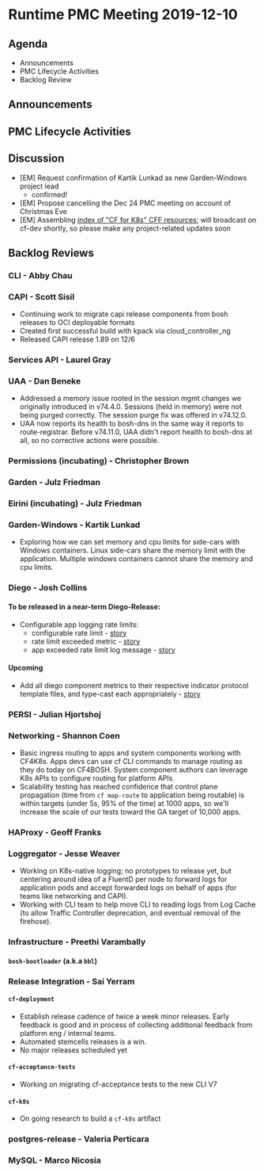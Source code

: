 # Runtime PMC Meeting 2019-12-10

## Agenda

* Announcements
* PMC Lifecycle Activities
* Backlog Review


## Announcements


## PMC Lifecycle Activities


## Discussion

- [EM] Request confirmation of Kartik Lunkad as new Garden-Windows project lead
  - confirmed!
- [EM] Propose cancelling the Dec 24 PMC meeting on account of Christmas Eve
- [EM] Assembling [index of "CF for K8s" CFF resources](https://docs.google.com/document/d/1uPLab3F0LwbpV4ryGtaERfxdOx0Q4BCvbS8J-dVG29g/edit); will broadcast on cf-dev shortly, so please make any project-related updates soon


## Backlog Reviews

### CLI - Abby Chau


### CAPI - Scott Sisil

- Continuing work to migrate capi release components from bosh releases to OCI deployable formats
- Created first successful build with kpack via cloud_controller_ng
- Released CAPI release 1.89 on 12/6


### Services API - Laurel Gray


### UAA - Dan Beneke

- Addressed a memory issue rooted in the session mgmt changes we originally introduced in v74.4.0.  Sessions (held in memory) were not being purged correctly.  The session purge fix was offered in v74.12.0.
- UAA now reports its health to bosh-dns in the same way it reports to route-registrar.  Before v74.11.0, UAA didn't report health to bosh-dns at all, so no corrective actions were possible.

### Permissions (incubating) - Christopher Brown


### Garden - Julz Friedman


### Eirini (incubating) - Julz Friedman


### Garden-Windows - Kartik Lunkad
- Exploring how we can set memory and cpu limits for side-cars with Windows containers. Linux side-cars share the memory limit with the application. Multiple windows containers cannot share the memory and cpu limits.


### Diego - Josh Collins
#### To be released in a near-term Diego-Release:
- Configurable app logging rate limits:
  - configurable rate limit - [story](https://www.pivotaltracker.com/story/show/170087515)
  - rate limit exceeded metric - [story](https://www.pivotaltracker.com/story/show/170092226)
  - app exceeded rate limit log message - [story](https://www.pivotaltracker.com/story/show/170092847)
#### Upcoming
- Add all diego component metrics to their respective indicator protocol template files, and type-cast each appropriately - [story](https://www.pivotaltracker.com/story/show/169576244)



### PERSI - Julian Hjortshoj


### Networking - Shannon Coen

- Basic ingress routing to apps and system components working with CF4K8s. Apps devs can use cf CLI commands to manage routing as they do today on CF4BOSH. System component authors can leverage K8s APIs to configure routing for platform APIs.
- Scalability testing has reached confidence that control plane propagation (time from `cf map-route` to application being routable) is within targets (under 5s, 95% of the time) at 1000 apps, so we'll increase the scale of our tests toward the GA target of 10,000 apps.


### HAProxy - Geoff Franks


### Loggregator - Jesse Weaver

- Working on K8s-native logging; no prototypes to release yet, but centering around idea of a FluentD per node to forward logs for application pods and accept forwarded logs on behalf of apps (for teams like networking and CAPI).
- Working with CLI team to help move CLI to reading logs from Log Cache (to allow Traffic Controller deprecation, and eventual removal of the firehose).

### Infrastructure - Preethi Varambally

#### `bosh-bootloader` (a.k.a `bbl`)


### Release Integration - Sai Yerram

#### `cf-deployment`
- Establish release cadence of twice a week minor releases. Early feedback is good and in process of collecting additional feedback from platform eng / internal teams.
- Automated stemcells releases is a win.
- No major releases scheduled yet


#### `cf-acceptance-tests`
- Working on migrating cf-acceptance tests to the new CLI V7

#### `cf-k8s`
- On going research to build a `cf-k8s` artifact

### postgres-release - Valeria Perticara


### MySQL - Marco Nicosia
